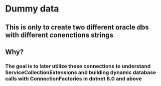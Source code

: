 # Dummy data
## This is only to create two different oracle dbs with different conenctions strings

## Why?
### The goal is to later utilize these connections to understand ServiceCollectionExtensions and building dynamic database calls with ConnectionFactories in dotnet 8.0 and above
